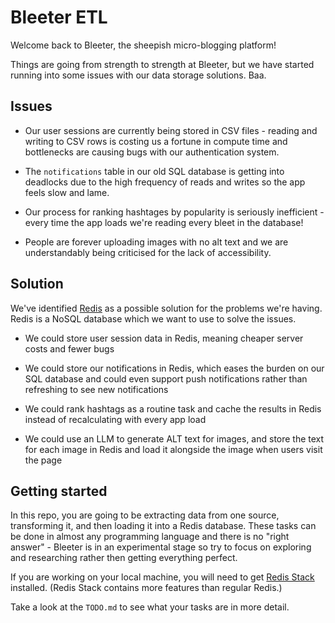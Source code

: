 # Bleeter ETL

Welcome back to Bleeter, the sheepish micro-blogging platform!

Things are going from strength to strength at Bleeter, but we have started
running into some issues with our data storage solutions. Baa.

## Issues

- Our user sessions are currently being stored in CSV files - reading and
  writing to CSV rows is costing us a fortune in compute time and bottlenecks
  are causing bugs with our authentication system.

- The `notifications` table in our old SQL database is getting into deadlocks
  due to the high frequency of reads and writes so the app feels slow and lame.

- Our process for ranking hashtages by popularity is seriously inefficient -
  every time the app loads we're reading every bleet in the database!

- People are forever uploading images with no alt text and we are understandably
  being criticised for the lack of accessibility.

## Solution

We've identified [Redis](https://redis.io/) as a possible solution for the
problems we're having. Redis is a NoSQL database which we want to use to solve
the issues.

- We could store user session data in Redis, meaning cheaper server costs and
  fewer bugs

- We could store our notifications in Redis, which eases the burden on our SQL
  database and could even support push notifications rather than refreshing to
  see new notifications

- We could rank hashtags as a routine task and cache the results in Redis
  instead of recalculating with every app load

- We could use an LLM to generate ALT text for images, and store the text for
  each image in Redis and load it alongside the image when users visit the page

## Getting started

In this repo, you are going to be extracting data from one source, transforming
it, and then loading it into a Redis database. These tasks can be done in almost
any programming language and there is no "right answer" - Bleeter is in an
experimental stage so try to focus on exploring and researching rather then
getting everything perfect.

If you are working on your local machine, you will need to get
[Redis Stack](https://redis.io/docs/latest/operate/oss_and_stack/install/install-stack/)
installed. (Redis Stack contains more features than regular Redis.)

Take a look at the `TODO.md` to see what your tasks are in more detail.

